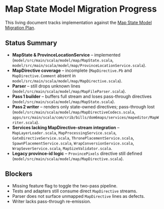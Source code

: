 # Map State Model Migration Progress

This living document tracks implementation against the [Map State Model Migration Plan](map_state_model_migration.md).

## Status Summary
- **MapState & ProvinceLocationService** – implemented (`model/src/main/scala/model/map/MapState.scala`, `model/src/main/scala/model/map/ProvinceLocationService.scala`).
- **MapDirective coverage** – incomplete (`MapDirective.Pb` and `MapDirective.Comment` absent in `model/src/main/scala/model/map/MapDirective.scala`).
- **Parser** – still drops unknown lines (`model/src/main/scala/model/map/MapFileParser.scala`).
- **Pass 1 builder** – buffers full stream and loses pass-through directives (`model/src/main/scala/model/map/MapState.scala`).
- **Pass 2 writer** – renders only state-owned directives; pass-through lost (`model/src/main/scala/model/map/MapDirectiveCodecs.scala`, `apps/src/main/scala/com/crib/bills/dom6maps/services/mapeditor/MapWriter.scala`).
- **Services lacking MapDirective-stream integration** – `MapLayerLoader.scala`, `MapProcessingService.scala`, `GateDirectiveService.scala`, `ThronePlacementService.scala`, `SpawnPlacementService.scala`, `WrapConversionService.scala`, `WrapSeverService.scala`, `MapSizeValidator.scala`.
- **Legacy province-id logic** – `ProvincePixels` directive still defined (`model/src/main/scala/model/map/MapDirective.scala`).

## Blockers
- Missing feature flag to toggle the two-pass pipeline.
- Tests and adapters still consume direct `MapDirective` streams.
- Parser does not surface unmapped `MapDirective` lines as defects.
- Writer lacks pass-through re-emission.
